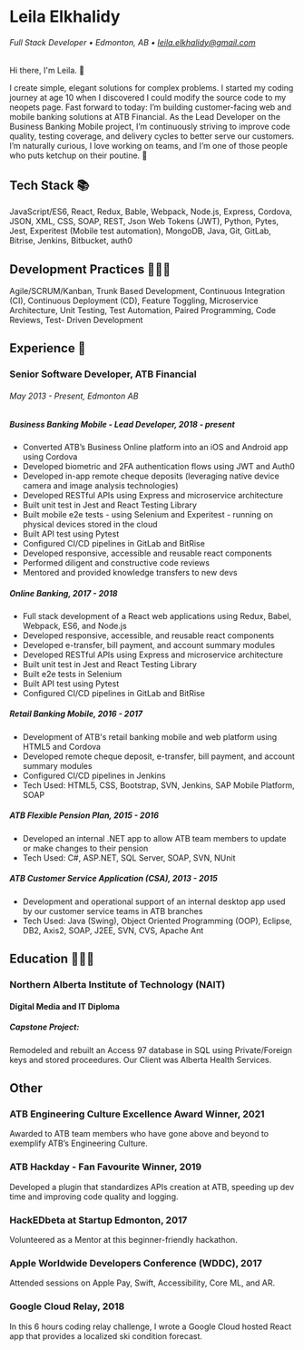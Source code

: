 # Leila Elkhalidy
###### Full Stack Developer • Edmonton, AB • leila.elkhalidy@gmail.com

Hi there, I'm Leila. 👋

I create simple, elegant solutions for complex problems. I started my coding journey at age 10 when I discovered I could modify the source code to my neopets page. Fast forward to today: I’m building customer-facing web and mobile banking solutions at ATB Financial. As the Lead Developer on the Business Banking Mobile project, I’m continuously striving to improve code quality, testing coverage, and delivery cycles to better serve our customers. I’m naturally curious, I love working on teams, and I’m one of those people who puts ketchup on their poutine. 🤭
## Tech Stack 📚
JavaScript/ES6, React, Redux, Bable, Webpack, Node.js, Express, Cordova, JSON, XML, CSS, SOAP, REST, Json Web Tokens (JWT), Python, Pytes, Jest, Experitest (Mobile test automation), MongoDB, Java, Git, GitLab, Bitrise, Jenkins, Bitbucket, auth0
## Development Practices 👩🏻‍💻
Agile/SCRUM/Kanban, Trunk Based Development, Continuous Integration (CI), Continuous Deployment (CD), Feature Toggling, Microservice Architecture, Unit Testing, Test Automation, Paired Programming, Code Reviews, Test- Driven Development
## Experience 👔
### Senior Software Developer, ATB Financial
###### May 2013 - Present, Edmonton AB
##### Business Banking Mobile - Lead Developer, 2018 - present
* Converted ATB’s Business Online platform into an iOS and Android app using Cordova
* Developed biometric and 2FA authentication flows using JWT and Auth0
* Developed in-app remote cheque deposits (leveraging native device camera and image analysis technologies)
* Developed RESTful APIs using Express and microservice architecture
* Built unit test in Jest and React Testing Library
* Built mobile e2e tests - using Selenium and Experitest - running on physical devices stored in the cloud
* Built API test using Pytest
* Configured CI/CD pipelines in GitLab and BitRise
* Developed responsive, accessible and reusable react components
* Performed diligent and constructive code reviews
* Mentored and provided knowledge transfers to new devs

##### Online Banking, 2017 - 2018
* Full stack development of a React web applications using Redux, Babel, Webpack, ES6, and Node.js
* Developed responsive, accessible, and reusable react components
* Developed e-transfer, bill payment, and account summary modules
* Developed RESTful APIs using Express and microservice architecture
* Built unit test in Jest and React Testing Library
* Built e2e tests in Selenium
* Built API test using Pytest
* Configured CI/CD pipelines in GitLab and BitRise

##### Retail Banking Mobile, 2016 - 2017
* Development of ATB's retail banking mobile and web platform using HTML5 and Cordova
* Developed remote cheque deposit, e-transfer, bill payment, and account summary modules
* Configured CI/CD pipelines in Jenkins
* Tech Used: HTML5, CSS, Bootstrap, SVN, Jenkins, SAP Mobile Platform, SOAP

##### ATB Flexible Pension Plan, 2015 - 2016
* Developed an internal .NET app to allow ATB team members to update or make changes to their pension
* Tech Used: C#, ASP.NET, SQL Server, SOAP, SVN, NUnit

##### ATB Customer Service Application (CSA), 2013 - 2015
* Development and operational support of an internal desktop app used by our customer service teams in ATB branches
* Tech Used: Java (Swing), Object Oriented Programming (OOP), Eclipse, DB2, Axis2, SOAP, J2EE, SVN, CVS, Apache Ant

## Education 👩🏻‍🎓
### Northern Alberta Institute of Technology (NAIT)
#### Digital Media and IT Diploma
##### Capstone Project:
Remodeled and rebuilt an Access 97 database in SQL using Private/Foreign keys and stored proceedures. Our Client was Alberta Health Services.
## Other
### ATB Engineering Culture Excellence Award Winner, 2021
Awarded to ATB team members who have gone above and beyond to exemplify ATB’s Engineering Culture.
### ATB Hackday - Fan Favourite Winner, 2019
Developed a plugin that standardizes APIs creation at ATB, speeding up dev time and improving code quality and logging.
### HackEDbeta at Startup Edmonton, 2017
Volunteered as a Mentor at this beginner-friendly hackathon.
### Apple Worldwide Developers Conference (WDDC), 2017
Attended sessions on Apple Pay, Swift, Accessibility, Core ML, and AR.
### Google Cloud Relay, 2018
In this 6 hours coding relay challenge, I wrote a Google Cloud hosted React app that provides a localized ski condition forecast.
